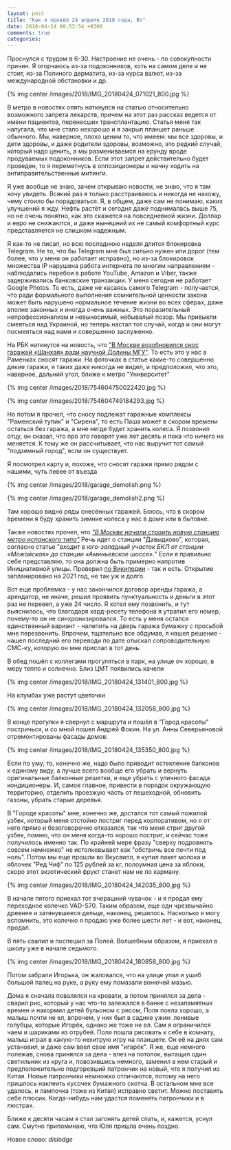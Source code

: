 ```yaml
---
layout: post
title: "Как я провёл 24 апреля 2018 года, Вт"
date: 2018-04-24 08:53:54 +0300
comments: true
categories: 
---
```

Проснулся с трудом в 6-30. Настроение не очень - по совокупности причин. Я огорчаюсь из-за подоконников, хоть на самом деле и не стоит, из-за Полиного дерматита, из-за курса валют, из-за международной обстановки и др. 

{% img center /images/2018/IMG_20180424_071021_800.jpg %}

В метро в новостях опять наткнулся на статью относительно возможного запрета лекарств, причем на этот раз рассказ ведется от имени пациентов, перенесших трансплантацию. Статья меня так напугала, что мне стало нехорошо и я закрыл планшет раньше обычного. Мы, наверное, плохо ценим то, что имеем: мы все здоровы, и дети здоровы, и даже родители здоровы, возможно, это редкий случай, который надо ценить, а мы размениваемся на ерунду вроде продуваемых подоконников. Если этот запрет действительно будет проведен, то я переметнусь в оппозиционеры и начну ходить на антиправительственные митинги.

Я уже вообще не знаю, зачем открываю новости, не знаю, что я там хочу увидеть. Всякий раз я только расстраиваюсь и никогда не нахожу, чему стоило бы порадоваться. Я, в общем, даже сам не понимаю, каких улучшений я жду. Нефть растёт и сегодня даже поднималась выше 75, но не очень понятно, как это скажется на повседневной жизни. Доллар и евро не снижаются, и даже нынешний их не самый комфортный курс представляется не слишком надежным.

Я как-то не писал, но всю последнюю неделя длится блокировка Telegram. Не то, что бы Telegram мне был сильно нужен или дорог (тем более, что у меня он работает исправно), но из-за блокировок множества IP нарушена работа интернета по многим направлениям - наблюдались перебои в работе YouTube, Amazon и Viber, также задерживались банковские транзакции. У меня сегодня не работает Google Photos. То есть, даже не касаясь самого Telegram - получается, что ради формального выполнения сомнительной ценности закона может быть нарушено нормальное течение жизни во всех сферах, даже вполне законных и иногда очень важных. Это поразительный непрофессионализм и невыносимый, небывалый позор. Мы привыкли смеяться над Украиной, но теперь настал тот случай, когда и они могут посмеяться над нами и совершенно заслуженно.

На РБК наткнутся на новость, что ["В Москве возобновился снос гаражей «Шанхая» ради научной Долины МГУ"](
https://www.rbc.ru/society/24/04/2018/5adde91f9a7947786f5e9ad7). То есть это у нас в Раменках сносят гаражи. На фоточках в статье какие-то совершенно дикие гаражи, я таких даже никогда не видел, и предположил, что это, наверное, дальний угол, ближе к метро "Университет"

{% img center /images/2018/754604750022420.jpg %}

{% img center /images/2018/754604749184293.jpg %}

Но потом я прочел, что сносу подлежат гаражные комплексы "Раменский тупик" и "Сирена", то есть Паша может в скором времени остаться без гаража, а мне негде будет хранить колеса. Я позвонил отцу, он сказал, что про это говорят уже лет десять и пока что ничего не меняется. К тому же он рассчитывает, что нас выручит тот самый "подземный город", если он существует. 

Я посмотрел карту и, похоже, что сносят гаражи прямо рядом с нашими, чуть левее от въезда

{% img center /images/2018/garage_demolish.png %}

{% img center /images/2018/garage_demolish2.png %}

Там хорошо видно ряды снесённых гаражей. Боюсь, что в скором времени я буду хранить зимние колеса у нас в доме или в бытовке.

Также новостях прочел, что [*"В Москве начали строить новую станцию метро испанского типа"*](https://moslenta.ru/city/v-moskve-nachali-stroit-novuyu-stanciyu-metro-ispanskogo-tipa-24-04-2018.htm/?utm_source=from_lenta) Речь идет о станции "Давыдково", которая, согласно статье "*входит в юго-западный участок БКЛ от станции «Можайская» до станции «Аминьевское шоссе».*" Если я правильно себе представляю, то она должна быть примерно напротив Инициативной улицы. Проверил [по Википедии](https://ru.wikipedia.org/wiki/%D0%94%D0%B0%D0%B2%D1%8B%D0%B4%D0%BA%D0%BE%D0%B2%D0%BE_(%D1%81%D1%82%D0%B0%D0%BD%D1%86%D0%B8%D1%8F_%D0%BC%D0%B5%D1%82%D1%80%D0%BE)) - так и есть. Открытие запланировано на 2021 год, не так уж и долго.

Вот еще проблемка - у нас закончился договор аренды гаража, а арендатор, не иначе, решил проявить пунктуальность и деньги в этот раз не перевел, а уже 24 число. Я хотел ему позвонить, и тут выяснилось, что благодаря хард-ресету телефона я утратил его номер, почему-то он не синхронизировался. То есть у меня остался единственный вариант - налепить на дверь гаража бумажку с просьбой мне перезвонить. Впрочем, тщательно все обдумав, я нашел решение - нашел последний его переводи по дате отыскал сопроводительную СМС-ку, которую он мне прислал в тот день. 

В обед пошёл с коллегами прогуляться в парк, на улице оч хорошо, в меру тепло и солнечно. Близ ЦМТ появились качели

{% img center /images/2018/IMG_20180424_131401_800.jpg %}

На клумбах уже растут цветочки

{% img center /images/2018/IMG_20180424_132058_800.jpg %}

В конце прогулки я свернул с маршрута и пошёл в "Город красоты" постричься, и со мной пошел Андрей Фокин. На ул. Анны Северьяновой отремонтированы фасады домов:

{% img center /images/2018/IMG_20180424_135350_800.jpg %}

Если по уму, то, конечно же, надо было приводит остекление балконов к единому виду, а лучше всего вообще его убрать и вернуть оригинальные балконные решетки, и еще убрать с уличного фасада кондиционеры. И, самое главное, привести в порядок окружающую территорию, отделить проезжую часть от пешеходной, обновить газоны, убрать старые деревья.

В "Городе красоты" мне, конечно же, достался тот самый пожилой узбек, который меня отстойно постриг перед корпоративом, но я от него прямо и безоговорочно отказался, так что меня стриг другой узбек, помню, что он меня когда-то хорошо постриг, и сейчас тоже получилось именно так. По крайней мере фразу "сверху подровнять совсем немножко" не истолковывает как "обстричь все почти под ноль". Потом мы еще прошли во Вкусвилл, я купил пакет молока и яблочек "Ред Чиф" по 125 рублей за кг, полоумная цена за яблоки, скоро этот экзотический фрукт станет нам не по карману.

{% img center /images/2018/IMG_20180424_142035_800.jpg %}

В начале пятого приехал тот вчерашний чувачок - и я продал ему переходное колечко VAD-S70. Таким образом, еще одн чрезвычайно древнее и затянувшееся дельце, наконец, решилось. Насколько я могу вспомнить, это колечко я продаю уже более шести лет - и вот, наконец, продал.

В пять свалил и поспешил за Полей. Волшебным образом, я приехал в школу уже в начале седьмого.

{% img center /images/2018/IMG_20180424_180858_800.jpg %}

Потом забрали Игорька, он жаловался, что на улице упал и ушиб большой палец на руке, а руку ему помазали вонючей мазью.

Дома я сначала повалялся на кровати, а потом принялся за дела - сварил рис, который у нас что-то залежался в банке с незапамятных времен и накормил детей бульоном с рисом, Поля поела хорошо, а малыш почти не ел, впрочем, у них был в садике ужин: ленивые голубцы, которые Игорёк, однако же тоже не ел. Сам я ограничился чаем и шариками из отрубей. Поля пошла рисовать к себе в комнату, малыш играл в какую-то нехитрую игру на планшете. Он её на днях сам установил, и даже сам ввел свое имя "игарёк". Я же, еще немного полежав, снова принялся за дела - влез на потолок, вытащил один светильник из круга и, повозившись немного, заменил в нем старый и предположительно подгоревший патрончик на новый, что я получил из Китая. Новые патрончики немножко отличаются, потому на него пришлось наклеить кусочек бумажного скотча. В остальном мне все удалось, и лампочка (тоже из Китая) исправно светит. Можно поставить себе плюсик. Когда-нибудь нам удастся поменять патрончики и в люстрах.

Ближе к десяти часам я стал загонять детей спать, и, кажется, уснул сам. Смутно припоминаю, что Юля пришла очень поздно.

Новое слово: *dislodge*